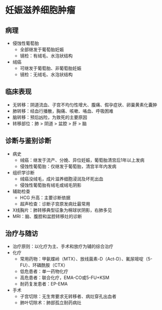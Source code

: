 
# 妊娠滋养细胞肿瘤

## 病理
- 侵蚀性葡萄胎
  - 全部继发于葡萄胎妊娠
  - 镜检：有绒毛、水泡状结构
- 绒癌
  - 可继发于葡萄胎、非葡萄胎妊娠
  - 镜检：无绒毛、水泡状结构
## 临床表现
- 无转移：阴道流血、子宫不均匀性增大、腹痛、假孕症状、卵巢黄素化囊肿
- 肺转移：经血行播散，胸痛、咳嗽、咯血、呼吸困难
- 脑转移：预后凶险，为致死的主要原因
- 转移部位：肺 > 阴道 > 盆腔 > 肝 > 脑

## 诊断与鉴别诊断
- 病史
  - 绒癌：继发于流产、分娩、异位妊娠，葡萄胎清宫后1年以上发病
  - 侵蚀性葡萄胎：仅继发于葡萄胎，清宫半年内发病
- 组织学诊断
  - 绒癌没绒毛，成片滋养细胞浸润及坏死出血
  - 侵蚀性葡萄胎有绒毛或绒毛阴影
- 辅助检查
  - HCG 升高：主要诊断依据
  - 超声检查：诊断子宫原发病灶最常用
- X线胸片：肺转移典型征象为棉球状阴影，右肺多见
- MRI：脑、腹腔和盆腔转移灶的诊断
## 治疗与随访
- 治疗原则：以化疗为主、手术和放疗为辅的综合治疗
- 化疗
  - 常用药物：甲氨蝶岭（MTX）、放线菌素-D（Act-D）、氟尿嘧啶（5-FU）、环磷酰胺（CTX）
  - 低危患者：单一药物化疗
  - 高危患者：联合化疗，EMA-CO或5-FU+KSM
  - 耐药复发患者：EP-EMA
- 手术
  - 子宫切除：无生育要求无转移者、病灶穿孔出血者
  - 肺叶切除术：肺部孤立耐药病灶


